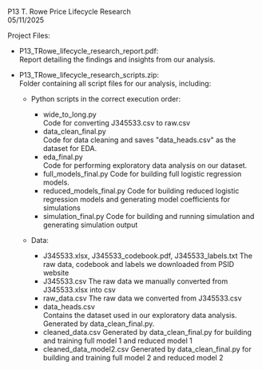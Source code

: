 P13 T. Rowe Price Lifecycle Research  
05/11/2025  

Project Files:  

- P13_TRowe_lifecycle_research_report.pdf:  
Report detailing the findings and insights from our analysis.

- P13_TRowe_lifecycle_research_scripts.zip:  
  Folder containing all script files for our analysis, including: 

  - Python scripts in the correct execution order:
    - wide_to_long.py  
      Code for converting J345533.csv to raw.csv
    - data_clean_final.py  
      Code for data cleaning and saves "data_heads.csv" as the dataset for EDA.
    - eda_final.py  
    Code for performing exploratory data analysis on our dataset.  
    - full_models_final.py
    Code for building full logistic regression models.
    - reduced_models_final.py
    Code for building reduced logistic regression models and generating model coefficients for simulations
    - simulation_final.py
    Code for building and running simulation and generating simulation output
  
  - Data:  
    - J345533.xlsx, J345533_codebook.pdf, J345533_labels.txt
      The raw data, codebook and labels we downloaded from PSID website  
    - J345533.csv
      The raw data we manually converted from J345533.xlsx into csv
    - raw_data.csv
      The raw data we converted from J345533.csv
    - data_heads.csv  
    Contains the dataset used in our exploratory data analysis. 
    Generated by data_clean_final.py.  
    - cleaned_data.csv
    Generated by data_clean_final.py for building and training full model 1 and reduced model 1  
    - cleaned_data_model2.csv
    Generated by data_clean_final.py for building and training full model 2 and reduced model 2
    
